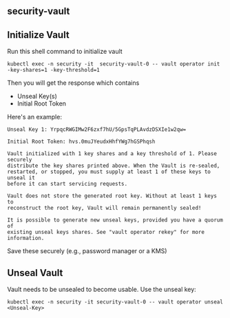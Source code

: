 ## security-vault

## Initialize Vault

Run this shell command to initialize vault
```shell
kubectl exec -n security -it  security-vault-0 -- vault operator init -key-shares=1 -key-threshold=1
```

Then you will get the response which contains
- Unseal Key(s)
- Initial Root Token

Here's an example:
```text
Unseal Key 1: YrpqcRWGIMw2F6zxf7hU/5GpsTqPLAvdzDSXIe1w2qw=

Initial Root Token: hvs.0muJYeudxHhfYWg7hGSPhqsh

Vault initialized with 1 key shares and a key threshold of 1. Please securely
distribute the key shares printed above. When the Vault is re-sealed,
restarted, or stopped, you must supply at least 1 of these keys to unseal it
before it can start servicing requests.

Vault does not store the generated root key. Without at least 1 keys to
reconstruct the root key, Vault will remain permanently sealed!

It is possible to generate new unseal keys, provided you have a quorum of
existing unseal keys shares. See "vault operator rekey" for more information.
```

Save these securely (e.g., password manager or a KMS)

## Unseal Vault

Vault needs to be unsealed to become usable. Use the unseal key:

```shell
kubectl exec -n security -it security-vault-0 -- vault operator unseal <Unseal-Key>
```


